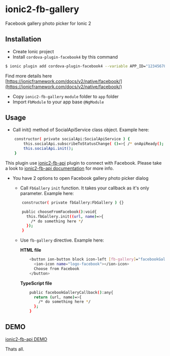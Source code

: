 # ionic2-fb-gallery
Facebook gallery photo picker for Ionic 2

## Installation

  * Create Ionic project
  * Install `cordova-plugin-facebook4` by this command
```bash
$ ionic plugin add cordova-plugin-facebook4 --variable APP_ID="123456789" --variable APP_NAME="myApplication"
```
Find more details here [https://ionicframework.com/docs/v2/native/facebook/](https://ionicframework.com/docs/v2/native/facebook/)
  * Copy `ionic2-fb-gallery` `module` folder to `app` folder
  * Import `FbModule` to your app base `@NgModule`


## Usage

  * Call init() method of SocialApiService class object. Example here:
```bash
    constructor( private socialApi:SocialApiService ) {
        this.socialApi.subscribeToStatusChange( ()=>{ /* onApiReady(); */  }, SocialApiService.getApiStatus_appUser() );
        this.socialApi.init();
    }
```
This plugin use [ionic2-fb-api](https://github.com/skyfloyd/ionic2-fb-api/) plugin to connect with Facebook. Please take a look to [ionic2-fb-api documentation](https://github.com/skyfloyd/ionic2-fb-api/) for more info.

  * You have 2 options to open Facebook gallery photo picker dialog
    * Call `FbGallery` `init` function. It takes your callback as it's only parameter. Example here:
    ```bash
        constructor( private fbGallery:FbGallery ) {}

        public chooseFromFacebook():void{
          this.fbGallery.init((url, name)=>{
            /* do something here */
          });
        }
    ```

    * Use `fb-gallery` directive. Example here:

      **HTML file**
      ```bash
          <button ion-button block icon-left [fb-gallery]="facebookGalleryCallback()">
            <ion-icon name="logo-facebook"></ion-icon>
            Choose from Facebook
          </button>
      ```

      **TypeScript file**
      ```bash
          public facebookGalleryCallback():any{
            return (url, name)=>{
              /* do something here */
            };
          }
      ```
      
## DEMO
      
[ionic2-fb-api DEMO](https://www.youtube.com/watch?v=dhC_6VZnI1w)
      
Thats all.

